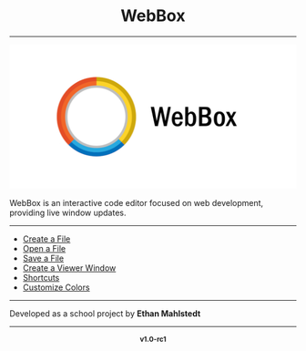 <h1 align="center">WebBox</h1>

---

![WebBox Logo](./resources/banner/banner.png)

WebBox is an interactive code editor focused on web development, providing live window updates.

---

* [Create a File](./docs/CreateFile.md)
* [Open a File](./docs/OpenFile.md)
* [Save a File](./docs/SaveFile.md)
* [Create a Viewer Window](./docs/ViewerWindows.md)
* [Shortcuts](./docs/Shortcuts.md)
* [Customize Colors](./docs/CustomColors.md)

---
Developed as a school project by **Ethan Mahlstedt**

---
<p align="center" style="font-size: 12px; font-weight: bold;">v1.0-rc1</p>